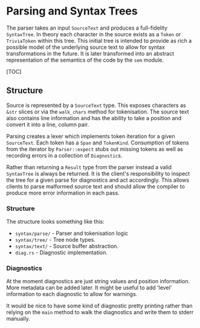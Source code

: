 # Parsing and Syntax Trees

The parser takes an input `SourceText` and produces a full-fidelity
`SyntaxTree`. In theory each character in the source exists as a
`Token` or `TriviaToken` within this tree. This initial tree is
intended to provide as rich a possible model of the underlying source
text to allow for syntax transformations in the future. It is later
transformed into an abstract representation of the semantics of the
code by the `sem` module.

[TOC]

## Structure

Source is represented by a `SourceText` type. This exposes characters
as `&str` slices or via the `walk_chars` method for tokenisation. The
source text also contains line information and has the ability to take
a position and convert it into a line, column pair.

Parsing creates a lexer which implements token iteration for a given
`SourceText`. Each token has a `Span` and `TokenKind`. Consumption of
tokens from the iterator by `Parser::expect` stubs out missing tokens
as well as recording errors in a collection of `Diagnostic`s.

Rather than returning a `Result` type from the parser instead a valid
`SyntaxTree` is always be returned. It is the client's responsibility
to inspect the tree for a given parse for diagnostics and act
accordingly. This allows clients to parse malformed source text and
should allow the compiler to produce more error information in each
pass.

### Structure

The structure looks something like this:

 * `syntax/parse/` - Parser and tokenisation logic
 * `syntax/tree/` - Tree node types.
 * `syntax/text/` - Source buffer abstraction.
 * `diag.rs` - Diagnostic implementation.

### Diagnostics

At the moment diagnostics are just string values and position
information. More metadata can be added later. It might be useful to
add 'level' information to each diagnostic to allow for warnings.

It would be nice to have some kind of diagnostic pretty printing
rather than relying on the `main` method to walk the diagnostics and
write them to stderr manually.
